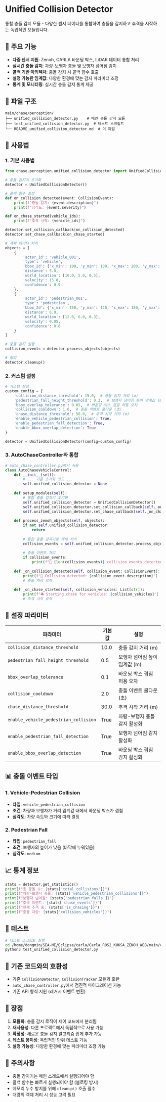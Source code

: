 # Unified Collision Detector

통합 충돌 감지 모듈 - 다양한 센서 데이터를 통합하여 충돌을 감지하고 추격을 시작하는 독립적인 모듈입니다.

## 🎯 주요 기능

- **다중 센서 지원**: Zenoh, CARLA 바운딩 박스, LiDAR 데이터 통합 처리
- **실시간 충돌 감지**: 차량-보행자 충돌 및 보행자 넘어짐 감지
- **콜백 기반 아키텍처**: 충돌 감지 시 콜백 함수 호출
- **설정 가능한 임계값**: 다양한 환경에 맞는 감지 파라미터 조정
- **통계 및 모니터링**: 실시간 충돌 감지 통계 제공

## 📁 파일 구조

```
main/chase/perception/
├── unified_collision_detector.py    # 메인 충돌 감지 모듈
├── test_unified_collision_detector.py  # 테스트 스크립트
└── README_unified_collision_detector.md  # 이 파일
```

## 🚀 사용법

### 1. 기본 사용법

```python
from chase.perception.unified_collision_detector import UnifiedCollisionDetector, CollisionEvent

# 충돌 감지기 초기화
detector = UnifiedCollisionDetector()

# 콜백 함수 설정
def on_collision_detected(event: CollisionEvent):
    print(f"충돌 감지: {event.description}")
    print(f"심각도: {event.severity}")

def on_chase_started(vehicle_ids):
    print(f"추격 시작: {vehicle_ids}")

detector.set_collision_callback(on_collision_detected)
detector.set_chase_callback(on_chase_started)

# 객체 데이터 처리
objects = [
    {
        'actor_id': 'vehicle_001',
        'type': 'vehicle',
        'bbox_2d': {'x_min': 100, 'y_min': 100, 'x_max': 200, 'y_max': 150},
        'distance': 5.0,
        'world_location': [10.0, 5.0, 0.5],
        'velocity': 15.0,
        'confidence': 0.9
    },
    {
        'actor_id': 'pedestrian_001',
        'type': 'pedestrian',
        'bbox_2d': {'x_min': 150, 'y_min': 120, 'x_max': 180, 'y_max': 200},
        'distance': 6.0,
        'world_location': [12.0, 6.0, 0.3],
        'velocity': 0.05,
        'confidence': 0.8
    }
]

# 충돌 감지 실행
collision_events = detector.process_objects(objects)

# 정리
detector.cleanup()
```

### 2. 커스텀 설정

```python
# 커스텀 설정
custom_config = {
    'collision_distance_threshold': 15.0,  # 충돌 감지 거리 (m)
    'pedestrian_fall_height_threshold': 0.3,  # 보행자 넘어짐 높이 임계값 (m)
    'bbox_overlap_tolerance': 0.05,  # 바운딩 박스 겹침 허용 오차
    'collision_cooldown': 1.0,  # 충돌 이벤트 쿨다운 (초)
    'chase_distance_threshold': 50.0,  # 추격 시작 거리 (m)
    'enable_vehicle_pedestrian_collision': True,
    'enable_pedestrian_fall_detection': True,
    'enable_bbox_overlap_detection': True
}

detector = UnifiedCollisionDetector(config=custom_config)
```

### 3. AutoChaseController와 통합

```python
# auto_chase_controller.py에서 사용
class AutoChaseVehicleControl:
    def __init__(self):
        # ... 기존 초기화 코드 ...
        self.unified_collision_detector = None
    
    def setup_modules(self):
        # 통합 충돌 감지기 초기화
        self.unified_collision_detector = UnifiedCollisionDetector()
        self.unified_collision_detector.set_collision_callback(self._on_collision_detected)
        self.unified_collision_detector.set_chase_callback(self._on_chase_started)
    
    def process_zenoh_objects(self, objects):
        if not self.unified_collision_detector:
            return
        
        # 통합 충돌 감지기로 객체 처리
        collision_events = self.unified_collision_detector.process_objects(objects)
        
        # 충돌 이벤트 처리
        if collision_events:
            print(f"🚨 {len(collision_events)} collision events detected!")
    
    def _on_collision_detected(self, collision_event: CollisionEvent):
        print(f"🚨 Collision detected: {collision_event.description}")
        # 충돌 처리 로직
    
    def _on_chase_started(self, collision_vehicles: List[str]):
        print(f"🚔 Starting chase for vehicles: {collision_vehicles}")
        # 추격 시작 로직
```

## 🔧 설정 파라미터

| 파라미터 | 기본값 | 설명 |
|---------|--------|------|
| `collision_distance_threshold` | 10.0 | 충돌 감지 거리 (m) |
| `pedestrian_fall_height_threshold` | 0.5 | 보행자 넘어짐 높이 임계값 (m) |
| `bbox_overlap_tolerance` | 0.1 | 바운딩 박스 겹침 허용 오차 |
| `collision_cooldown` | 2.0 | 충돌 이벤트 쿨다운 (초) |
| `chase_distance_threshold` | 30.0 | 추격 시작 거리 (m) |
| `enable_vehicle_pedestrian_collision` | True | 차량-보행자 충돌 감지 활성화 |
| `enable_pedestrian_fall_detection` | True | 보행자 넘어짐 감지 활성화 |
| `enable_bbox_overlap_detection` | True | 바운딩 박스 겹침 감지 활성화 |

## 📊 충돌 이벤트 타입

### 1. Vehicle-Pedestrian Collision
- **타입**: `vehicle_pedestrian_collision`
- **조건**: 차량과 보행자가 거리 임계값 내에서 바운딩 박스가 겹침
- **심각도**: 차량 속도와 크기에 따라 결정

### 2. Pedestrian Fall
- **타입**: `pedestrian_fall`
- **조건**: 보행자의 높이가 낮음 (바닥에 누워있음)
- **심각도**: `medium`

## 📈 통계 정보

```python
stats = detector.get_statistics()
print(f"총 충돌 수: {stats['total_collisions']}")
print(f"차량-보행자 충돌: {stats['vehicle_pedestrian_collisions']}")
print(f"보행자 넘어짐: {stats['pedestrian_falls']}")
print(f"추격 이벤트: {stats['chase_events']}")
print(f"현재 추격 중: {stats['is_chasing']}")
print(f"충돌 차량: {stats['collision_vehicles']}")
```

## 🧪 테스트

```bash
# 테스트 스크립트 실행
cd /home/dongmin/SEA-ME/Eclipse/carla/Carla_ROS2_KUKSA_ZENOH_WEB/main/chase/perception
python3 test_unified_collision_detector.py
```

## 🔄 기존 코드와의 호환성

- 기존 `CollisionDetector`, `CollisionTracker` 모듈과 호환
- `auto_chase_controller.py`에서 점진적 마이그레이션 가능
- 기존 API 형식 지원 (레거시 이벤트 변환)

## 🎯 장점

1. **모듈화**: 충돌 감지 로직이 제어 코드에서 분리됨
2. **재사용성**: 다른 프로젝트에서 독립적으로 사용 가능
3. **확장성**: 새로운 충돌 감지 알고리즘 쉽게 추가 가능
4. **테스트 용이성**: 독립적인 단위 테스트 가능
5. **설정 가능성**: 다양한 환경에 맞는 파라미터 조정 가능

## 🚨 주의사항

- 충돌 감지기는 메인 스레드에서 실행되어야 함
- 콜백 함수는 빠르게 실행되어야 함 (블로킹 방지)
- 메모리 누수 방지를 위해 `cleanup()` 호출 필수
- 대량의 객체 처리 시 성능 고려 필요
